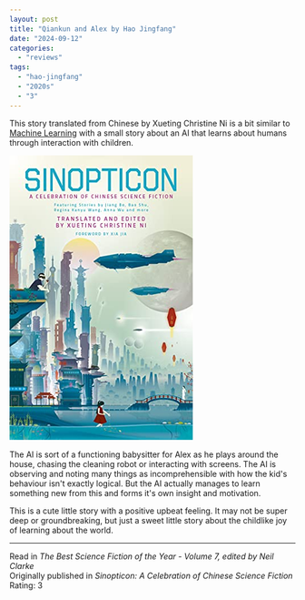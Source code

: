 ```yaml
---
layout: post
title: "Qiankun and Alex by Hao Jingfang"
date: "2024-09-12"
categories:
  - "reviews"
tags:
  - "hao-jingfang"
  - "2020s"
  - "3"
---
```


This story translated from Chinese by Xueting Christine Ni is a bit similar to [Machine Learning](https://shortsfreviews.com/2024/09/08/machine-learning-by-nancy-kress/) with a small story about an AI that learns about humans through interaction with children.

![Sinopticon](/assets/images/sinopticon.jpg)

The AI is sort of a functioning babysitter for Alex as he plays around the house, chasing the cleaning robot or interacting with screens.
The AI is observing and noting many things as incomprehensible with how the kid's behaviour isn't exactly logical.
But the AI actually manages to learn something new from this and forms it's own insight and motivation.

This is a cute little story with a positive upbeat feeling. It may not be super deep or groundbreaking, but just a sweet little story about the childlike joy of learning about the world.

* * *

Read in _The Best Science Fiction of the Year - Volume 7, edited by Neil Clarke_\
Originally published in _Sinopticon: A Celebration of Chinese Science Fiction_\
Rating: 3
